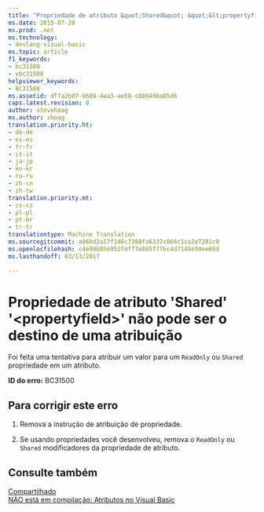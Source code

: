 ```yaml
---
title: "Propriedade de atributo &quot;Shared&quot; &quot;&lt;propertyfield&gt;&quot; não pode ser o destino de uma atribuição | Documentos do Microsoft"
ms.date: 2015-07-20
ms.prod: .net
ms.technology:
- devlang-visual-basic
ms.topic: article
f1_keywords:
- bc31500
- vbc31500
helpviewer_keywords:
- BC31500
ms.assetid: dffa2b07-9609-4aa3-ae58-c0804d8a05d6
caps.latest.revision: 8
author: stevehoag
ms.author: shoag
translation.priority.ht:
- de-de
- es-es
- fr-fr
- it-it
- ja-jp
- ko-kr
- ru-ru
- zh-cn
- zh-tw
translation.priority.mt:
- cs-cz
- pl-pl
- pt-br
- tr-tr
translationtype: Machine Translation
ms.sourcegitcommit: a06bd2a17f1d6c7308fa6337c866c1ca2e7281c0
ms.openlocfilehash: c4e09b85e952fdff7e865f77bc4d7149e99ee60d
ms.lasthandoff: 03/13/2017

---
```

# <a name="39shared39-attribute-property-39ltpropertyfieldgt39-cannot-be-the-target-of-an-assignment"></a>Propriedade de atributo 'Shared' '&lt;propertyfield&gt;' não pode ser o destino de uma atribuição
Foi feita uma tentativa para atribuir um valor para um `ReadOnly` ou `Shared` propriedade em um atributo.  
  
 **ID do erro:** BC31500  
  
## <a name="to-correct-this-error"></a>Para corrigir este erro  
  
1.  Remova a instrução de atribuição de propriedade.  
  
2.  Se usando propriedades você desenvolveu, remova o `ReadOnly` ou `Shared` modificadores da propriedade de atributo.  
  
## <a name="see-also"></a>Consulte também  
 [Compartilhado](../../visual-basic/language-reference/modifiers/shared.md)   
 [NÃO está em compilação: Atributos no Visual Basic](http://msdn.microsoft.com/en-us/620bfc0e-4582-4c8b-8432-ebc5c3dccc22)

